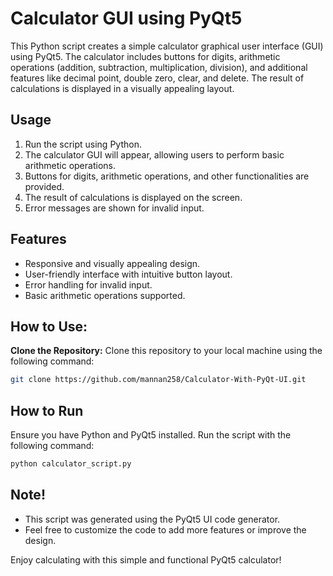 # Calculator GUI using PyQt5

This Python script creates a simple calculator graphical user interface (GUI) using PyQt5. The calculator includes buttons for digits, arithmetic operations (addition, subtraction, multiplication, division), and additional features like decimal point, double zero, clear, and delete. The result of calculations is displayed in a visually appealing layout.

## Usage
1. Run the script using Python.
2. The calculator GUI will appear, allowing users to perform basic arithmetic operations.
3. Buttons for digits, arithmetic operations, and other functionalities are provided.
4. The result of calculations is displayed on the screen.
5. Error messages are shown for invalid input.

## Features
- Responsive and visually appealing design.
- User-friendly interface with intuitive button layout.
- Error handling for invalid input.
- Basic arithmetic operations supported.

## How to Use:

**Clone the Repository:**
   Clone this repository to your local machine using the following command:
   ```bash
   git clone https://github.com/mannan258/Calculator-With-PyQt-UI.git
```

## How to Run
Ensure you have Python and PyQt5 installed. Run the script with the following command:
```bash
python calculator_script.py
```

## Note!
- This script was generated using the PyQt5 UI code generator.
- Feel free to customize the code to add more features or improve the design.


Enjoy calculating with this simple and functional PyQt5 calculator!
